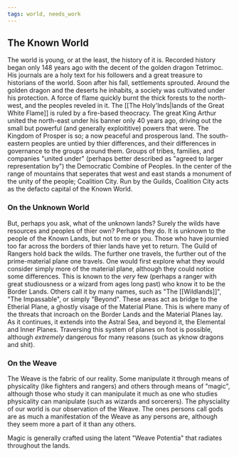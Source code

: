 ```yaml
---
tags: world, needs_work
---
```

## The Known World
The world is young, or at the least, the history of it is.
Recorded history began only 148 years ago with the decent of the golden dragon Tetrimoc. His journals are a holy text for his followers and a great treasure to historians of the world. 
Soon after his fall, settlements sprouted. 
Around the golden dragon and the deserts he inhabits, a society was cultivated under his protection.
A force of flame quickly burnt the thick forests to the north-west, and the peoples reveled in it. The [[The Holy'lnds|lands of the Great White Flame]] is ruled by a fire-based theocracy.
The great King Arthur united the north-east under his banner only 40 years ago, driving out the small but powerful (and generally exploititive) powers that were. The Kingdom of Prosper is so; a now peaceful and prosperous land.
The south-eastern peoples are untied by thier differences, and their differences in governance to the groups around them. Groups of tribes, families, and companies "united under" (perhaps better described as "agreed to larger representation by") the Democratic Combine of Peoples.
In the center of the range of mountains that seperates that west and east stands a monument of the unity of the people; Coalition City. Run by the Guilds, Coalition City acts as the defacto capital of the Known World.

### On the Unknown World
But, perhaps you ask, what of the unknown lands? Surely the wilds have resources and peoples of thier own? Perhaps they do. It is unknown to the people of the Known Lands, but not to me or you. Those who have journied too far across the borders of thier lands have yet to return. The Guild of Rangers hold back the wilds. The further one travels, the further out of the prime-material plane one travels. One would first explore what they would consider simply more of the material plane, although they could notice some differences. This is known to the *very* few (perhaps a ranger with great studiousness or a wizard from ages long past) who know it to be the Border Lands. Others call it by many names, such as "The [[Wildlands]]", "The Impassable", or simply "Beyond". These areas act as bridge to the Etherial Plane, a ghostly visage of the Material Plane. This is where many of the threats that incroach on the Border Lands and the Material Planes lay. As it continues, it extends into the Astral Sea, and beyond it, the Elemental and Inner Planes. Traversing this system of planes on foot is possible, although *extremely* dangerous for many reasons (such as yknow dragons and shit).

### On the Weave
The Weave is the fabric of our reality. Some manipulate it through means of physicality (like fighters and rangers) and others through means of "magic", although those who study it can manipulate it much as one who studies physicality can manipulate (such as wizards and sorcerers). The physciality of our world is our observation of the Weave. The ones persons call gods are as much a manifestation of the Weave as any persons are, although they seem more a part of it than any others. 

Magic is generally crafted using the latent "Weave Potentia" that radiates throughout the lands.
